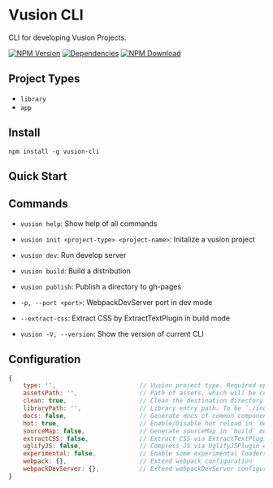 # Vusion CLI

CLI for developing Vusion Projects.

[![NPM Version][npm-img]][npm-url]
[![Dependencies][david-img]][david-url]
[![NPM Download][download-img]][download-url]

[npm-img]: http://img.shields.io/npm/v/vusion-cli.svg?style=flat-square
[npm-url]: http://npmjs.org/package/vusion-cli
[david-img]: http://img.shields.io/david/vusion/vusion-cli.svg?style=flat-square
[david-url]: https://david-dm.org/vusion/vusion-cli
[download-img]: https://img.shields.io/npm/dm/vusion-cli.svg?style=flat-square
[download-url]: https://npmjs.org/package/vusion-cli

## Project Types

- `library`
- `app`

## Install

``` shell
npm install -g vusion-cli
```

## Quick Start

## Commands

- `vusion help`: Show help of all commands

- `vusion init <project-type> <project-name>`: Initalize a vusion project
- `vusion dev`: Run develop server
- `vusion build`: Build a distribution
- `vusion publish`: Publish a directory to gh-pages

- `-p, --port <port>`: WebpackDevServer port in dev mode
- `--extract-css`: Extract CSS by ExtractTextPlugin in build mode
- `vusion -V, --version`: Show the version of current CLI

## Configuration

``` js
{
    type: '',                       // Vusion project type. Required option. 'library', 'app'
    assetsPath: '',                 // Path of assets, which will be copied into destination directory
    clean: true,                    // Clean the destination directory before `dev` or `build`
    libraryPath: '',                // Library entry path. To be `./index.js` by default if project type is `library`
    docs: false,                    // Generate docs of common components in library. Always be true if project type is `library`
    hot: true,                      // Enable/Disable hot reload in `dev` mode
    sourceMap: false,               // Generate sourceMap in `build` mode
    extractCSS: false,              // Extract CSS via ExtractTextPlugin in `build` mode
    uglifyJS: false,                // Compress JS via UglifyJSPlugin only in `build` mode
    experimental: false,            // Enable some experimental loaders or plugins, like ModuleConcatenationPlugin
    webpack: {},                    // Extend webpack configuration
    webpackDevServer: {},           // Extend webpackDevServer configuration
}
```
